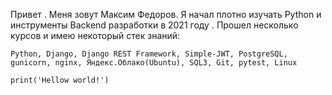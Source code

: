 Привет . Меня зовут Максим Федоров. Я начал плотно изучать Python и инструменты Backend разработки в 2021 году . Прошел несколько курсов и имею некоторый стек знаний:
```
Python, Django, Django REST Framework, Simple-JWT, PostgreSQL,
gunicorn, nginx, Яндекс.Облако(Ubuntu), SQL3, Git, pytest, Linux
```
```markdown
print('Hellow world!')
```

